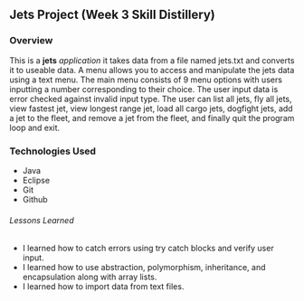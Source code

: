 ## Jets Project (Week 3 Skill Distillery)


### Overview

This is a **jets** *application* it takes data from a file named jets.txt and converts it to useable data. A menu allows you to access and manipulate the jets data using a text menu. The main menu consists of 9 menu options with users inputting a number corresponding to their choice. The user input data is error checked against invalid input type. The user can list all jets, fly all jets, view fastest jet, view longest range jet, load all cargo jets, dogfight jets, add a jet to the fleet, and remove a jet from the fleet, and finally quit the program loop and exit.


### Technologies Used

* Java
* Eclipse
* Git
* Github

###### Lessons Learned

- I learned how to catch errors using try catch blocks and verify user input.
- I learned how to use abstraction, polymorphism, inheritance, and encapsulation along with array lists.
- I learned how to import data from text files.

